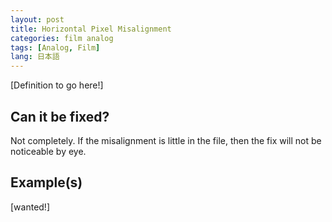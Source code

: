 ```yaml
---
layout: post
title: Horizontal Pixel Misalignment
categories: film analog
tags: [Analog, Film]
lang: 日本語
---
```


[Definition to go here!]

## Can it be fixed?

Not completely. If the misalignment is little in the file, then the fix will not be noticeable by eye.

## Example(s)

[wanted!]
